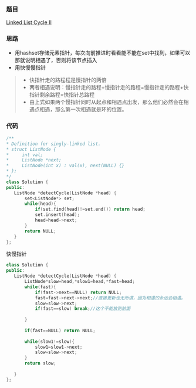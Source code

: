 ### 题目
[Linked List Cycle II](https://leetcode-cn.com/problems/linked-list-cycle-ii/)
### 思路
+ 用hashset存储元素指针，每次向前推进时看看能不能在set中找到，如果可以那就说明相遇了，否则将该节点插入
+ 用快慢慢指针
> + 快指针走的路程程是慢指针的两倍
> + 两者相遇说明：慢指针走的路程+慢指针走的路程=慢指针走的路程+快指针剩余路程=快指针总路程
> + 由上式如果两个慢指针同时从起点和相遇点出发，那么他们必然会在相遇点相遇，那么第一次相遇就是环的位置。
### 代码
 ```c++
 /**
 * Definition for singly-linked list.
 * struct ListNode {
 *     int val;
 *     ListNode *next;
 *     ListNode(int x) : val(x), next(NULL) {}
 * };
 */
 class Solution {
public:
    ListNode *detectCycle(ListNode *head) {
        set<ListNode*> set;
        while(head){
            if(set.find(head)!=set.end()) return head;
            set.insert(head);
            head=head->next;
        }
        return NULL;
    }
};
 ```
 快慢指针
 ```c++
 class Solution {
public:
    ListNode *detectCycle(ListNode *head) {
        ListNode*slow=head,*slow1=head,*fast=head;
        while(fast){
            if(fast->next==NULL) return NULL;
            fast=fast->next->next;//直接更新也无所谓，因为相遇的永远会相遇。
            slow=slow->next;
            if(fast==slow) break;//这个不能放到前面
            
        }
        
        if(fast==NULL) return NULL;
        
        while(slow1!=slow){
            slow1=slow1->next;
            slow=slow->next;
        }
        return slow;
        
    }
};
 ```
